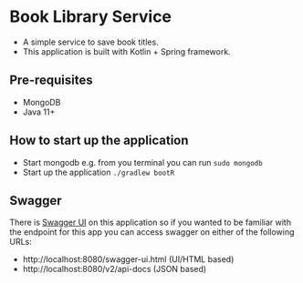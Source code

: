 # Book Library Service

- A simple service to save book titles. 
- This application is built with Kotlin + Spring framework.

## Pre-requisites

- MongoDB
- Java 11+

## How to start up the application

- Start mongodb e.g. from you terminal you can run `sudo mongodb`
- Start up the application `./gradlew bootR`

## Swagger

There is [Swagger UI](https://swagger.io/tools/swagger-ui/) on this application
so if you wanted to be familiar with the endpoint for this app you can access
swagger on either of the following URLs:

- http://localhost:8080/swagger-ui.html (UI/HTML based)
- http://localhost:8080/v2/api-docs (JSON based)